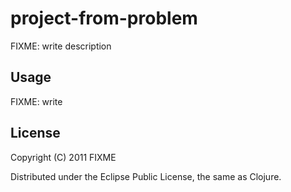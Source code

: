 # project-from-problem

FIXME: write description

## Usage

FIXME: write

## License

Copyright (C) 2011 FIXME

Distributed under the Eclipse Public License, the same as Clojure.
